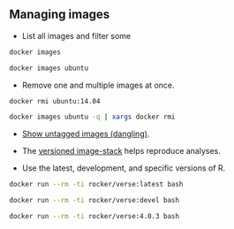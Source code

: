 ## Managing images

* List all images and filter some

```bash
docker images

docker images ubuntu
```

* Remove one and multiple images at once.

```bash
docker rmi ubuntu:14.04

docker images ubuntu -q | xargs docker rmi
```

* [Show untagged images
(dangling)](https://docs.docker.com/engine/reference/commandline/images/#filtering).

* The [versioned image-stack](https://www.rocker-project.org/images/) helps reproduce analyses.

* Use the latest, development, and specific versions of R.

```bash
docker run --rm -ti rocker/verse:latest bash

docker run --rm -ti rocker/verse:devel bash

docker run --rm -ti rocker/verse:4.0.3 bash
```

